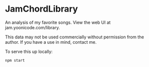 # JamChordLibrary
An analysis of my favorite songs. View the web UI at jam.yoonicode.com/library.

This data may not be used commercially without permission from the author. If you have a use in mind, contact me.

To serve this up locally:
```
npm start
```
